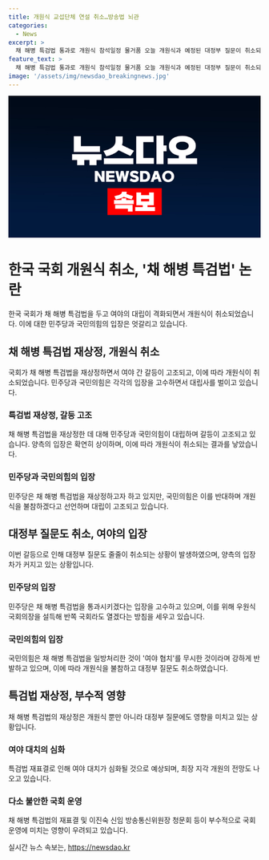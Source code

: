 ```yaml
---
title: 개원식 교섭단체 연설 취소…방송법 뇌관
categories:
  - News
excerpt: >
  채 해병 특검법 통과로 개원식 참석일정 물거품 오늘 개원식과 예정된 대정부 질문이 취소되며 대결이 심화되고 있습니다. 민주당은 반쪽 국회를 열겠다는 의지를 보이고 있지만, 여야 대치가 더욱 격화될 전망이며, 최장 지각 개원 가능성도 제기되고 있습니다. 함께하는 기자는 MBN뉴스 표선우입니다.
feature_text: >
  채 해병 특검법 통과로 개원식 참석일정 물거품 오늘 개원식과 예정된 대정부 질문이 취소되며 대결이 심화되고 있습니다. 민주당은 반쪽 국회를 열겠다는 의지를 보이고 있지만, 여야 대치가 더욱 격화될 전망이며, 최장 지각 개원 가능성도 제기되고 있습니다. 함께하는 기자는 MBN뉴스 표선우입니다.
image: '/assets/img/newsdao_breakingnews.jpg'
---
```


<p><img src="/assets/img/newsdao_breakingnews.jpg" alt="firstkoreanews 속보" /></p>

<h1>한국 국회 개원식 취소, '채 해병 특검법' 논란</h1>

<p data-ke-size="size16">한국 국회가 채 해병 특검법을 두고 여야의 대립이 격화되면서 개원식이 취소되었습니다. 이에 대한 민주당과 국민의힘의 입장은 엇갈리고 있습니다.</p>

<h2 data-ke-size="size26">채 해병 특검법 재상정, 개원식 취소</h2>

<p data-ke-size="size16">국회가 채 해병 특검법을 재상정하면서 여야 간 갈등이 고조되고, 이에 따라 개원식이 취소되었습니다. 민주당과 국민의힘은 각각의 입장을 고수하면서 대립사를 벌이고 있습니다.</p>

<h3>특검법 재상정, 갈등 고조</h3>

<p data-ke-size="size16">채 해병 특검법을 재상정한 데 대해 민주당과 국민의힘이 대립하며 갈등이 고조되고 있습니다. 양측의 입장은 확연히 상이하며, 이에 따라 개원식이 취소되는 결과를 낳았습니다.</p>

<h3>민주당과 국민의힘의 입장</h3>

<p data-ke-size="size16">민주당은 채 해병 특검법을 재상정하고자 하고 있지만, 국민의힘은 이를 반대하며 개원식을 불참하겠다고 선언하며 대립이 고조되고 있습니다.</p>

<h2 data-ke-size="size26">대정부 질문도 취소, 여야의 입장</h2>

<p data-ke-size="size16">이번 갈등으로 인해 대정부 질문도 줄줄이 취소되는 상황이 발생하였으며, 양측의 입장차가 커지고 있는 상황입니다.</p>

<h3>민주당의 입장</h3>

<p data-ke-size="size16">민주당은 채 해병 특검법을 통과시키겠다는 입장을 고수하고 있으며, 이를 위해 우원식 국회의장을 설득해 반쪽 국회라도 열겠다는 방침을 세우고 있습니다.</p>

<h3>국민의힘의 입장</h3>

<p data-ke-size="size16">국민의힘은 채 해병 특검법을 일방처리한 것이 '여야 협치'를 무시한 것이라며 강하게 반발하고 있으며, 이에 따라 개원식을 불참하고 대정부 질문도 취소하였습니다.</p>

<h2 data-ke-size="size26">특검법 재상정, 부수적 영향</h2>

<p data-ke-size="size16">채 해병 특검법의 재상정은 개원식 뿐만 아니라 대정부 질문에도 영향을 미치고 있는 상황입니다.</p>

<h3>여야 대치의 심화</h3>

<p data-ke-size="size16">특검법 재표결로 인해 여야 대치가 심화될 것으로 예상되며, 최장 지각 개원의 전망도 나오고 있습니다.</p>

<h3>다소 불안한 국회 운영</h3>

<p data-ke-size="size16">채 해병 특검법의 재표결 및 이진숙 신임 방송통신위원장 청문회 등이 부수적으로 국회 운영에 미치는 영향이 우려되고 있습니다.</p>
실시간 뉴스 속보는, <a href="https://newsdao.kr" rel="dofollow">https://newsdao.kr</a>


